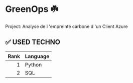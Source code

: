 # GreenOps ☘️
Project:  Analyse de  l 'empreinte carbone d 'un Client Azure


## ✅ USED TECHNO

| Rank | Language |
|-----:|---------------|
|     1|Python         |
|     2|  SQL          |
